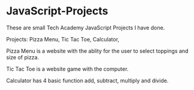 # JavaScript-Projects
These are small Tech Academy JavaScript Projects I have done.

Projects:
Pizza Menu,
Tic Tac Toe,
Calculator,

Pizza Menu is a website with the ablity for the user to select toppings and size of pizza.

Tic Tac Toe is a website game with the computer.

Calculator has 4 basic function add, subtract, multiply and divide.

